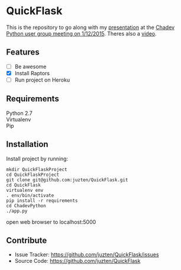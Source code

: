 QuickFlask
========

This is the repository to go along with my [presentation](http://www.slideshare.net/juzten/quick-flask-an-intro-to-flask) at the [Chadev Python user group meeting on 1/12/2015](http://www.meetup.com/Chattanooga-Python-User-Group/events/219356916/). Theres also a [video](https://plus.google.com/u/0/events/cb11glcvgjulmukl52ar9cjqoi8).


Features
--------

- [ ] Be awesome
- [x] Install Raptors
- [ ] Run project on Heroku

Requirements
------------
Python 2.7    
Virtualenv    
Pip    

Installation
------------

Install project by running:

    mkdir QuickFlaskProject
    cd QuickFlaskProject
    git clone git@github.com:juzten/QuickFlask.git
    cd QuickFlask
    virtualenv env
    . env/bin/activate
    pip install -r requirements
    cd ChadevPython
    ./app.py
    
  open web browser to localhost:5000

Contribute
----------

- Issue Tracker: https://github.com/juzten/QuickFlask/issues
- Source Code: https://github.com/juzten/QuickFlask
